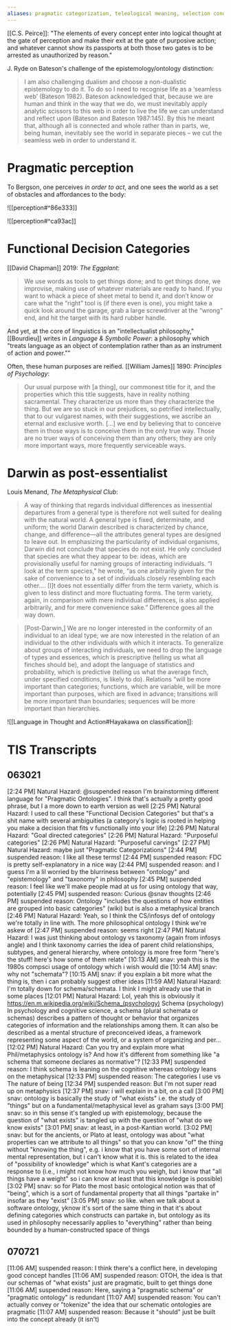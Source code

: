 ```yaml
---
aliases: pragmatic categorization, teleological meaning, selection conditions
---
```


[[C.S. Peirce]]: "The elements of every concept enter into logical thought at the gate of perception and make their exit at the gate of purposive action; and whatever cannot show its passports at both those two gates is to be arrested as unauthorized by reason."

J. Ryde on Bateson's challenge of the epistemology/ontology distinction:
> I am also challenging dualism and choose a non-dualistic epistemology to do it. To do so I need to recognise life as a ‘seamless web’ (Bateson 1982). Bateson acknowledged that, because we are human and think in the way that we do, we must inevitably apply analytic scissors to this web in order to live the life we can understand and reflect upon (Bateson and Bateson 1987:145). By this he meant that, although all is connected and whole rather than in parts, we, being human, inevitably see the world in separate pieces – we cut the seamless web in order to understand it.

# Pragmatic perception
To Bergson, one perceives _in order to act_, and one sees the world as a set of obstacles and affordances to the body:

![[perception#^86e333]]

![[perception#^ca93ac]]

# Functional Decision Categories

[[David Chapman]] 2019: *The Eggplant*:

> We use words as tools to get things done; and to get things done, we improvise, making use of whatever materials are ready to hand. If you want to whack a piece of sheet metal to bend it, and don’t know or care what the “right” tool is (if there even is one), you might take a quick look around the garage, grab a large screwdriver at the “wrong” end, and hit the target with its hard rubber handle.

And yet, at the core of linguistics is an "intellectualist philosophy," [[Bourdieu]] writes in _Language & Symbolic Power_: a philosophy which "treats language as an object of contemplation rather than as an instrument of action and power.""

Often, these human purposes are reified. [[William James]] 1890: *Principles of Psychology*:

> Our usual purpose with [a thing], our commonest title for it, and the properties which this title suggests, have in reality nothing sacramental. They characterize us more than they characterize the thing. But we are so stuck in our prejudices, so petrified intellectually, that to our vulgarest names, with their suggestions, we ascribe an eternal and exclusive worth. [...] we end by believing that to conceive them in those ways is to conceive them in the only true way. Those are no truer ways of conceiving them than any others; they are only more important ways, more frequently serviceable ways. 

# Darwin as post-essentialist

Louis Menand, _The Metaphysical Club_:

> A way of thinking that regards individual differences as inessential departures from a general type is therefore not well suited for dealing with the natural world. A general type is fixed, determinate, and uniform; the world Darwin described is characterized by chance, change, and difference—all the attributes general types are designed to leave out. In emphasizing the particularity of individual organisms, Darwin did not conclude that species do not exist. He only concluded that species are what they appear to be: ideas, which are provisionally useful for naming groups of interacting individuals. “I look at the term species,” he wrote, “as one arbitrarily given for the sake of convenience to a set of individuals closely resembling each other…. [I]t does not essentially differ from the term variety, which is given to less distinct and more fluctuating forms. The term variety, again, in comparison with mere individual differences, is also applied arbitrarily, and for mere convenience sake.” Difference goes all the way down.

> [Post-Darwin,] We are no longer interested in the conformity of an individual to an ideal type; we are now interested in the relation of an individual to the other individuals with which it interacts. To generalize about groups of interacting individuals, we need to drop the language of types and essences, which is prescriptive (telling us what all finches should be), and adopt the language of statistics and probability, which is predictive (telling us what the average finch, under specified conditions, is likely to do). Relations “will be more important than categories; functions, which are variable, will be more important than purposes, which are fixed in advance; transitions will be more important than boundaries; sequences will be more important than hierarchies.

![[Language in Thought and Action#Hayakawa on classification]]:

# TIS Transcripts

## 063021

[2:24 PM] Natural Hazard: @suspended reason I'm brainstorming different language for "Pragmatic Ontologies". I think that's actually a pretty good phrase, but I a more down to earth version as well
[2:25 PM] Natural Hazard: I used to call these "Functional Decision Categories" but that's a shit name with several ambiguities (a category's logic is rooted in helping you make a decision that fits v functionally into your life)
[2:26 PM] Natural Hazard: "Goal directed categories"
[2:26 PM] Natural Hazard: "Purposeful categories"
[2:26 PM] Natural Hazard: "Purposeful carvings"
[2:27 PM] Natural Hazard: maybe just "Pragmatic Categorizations"
[2:44 PM] suspended reason: I like all these terms!
[2:44 PM] suspended reason: FDC is pretty self-explanatory in a nice way
[2:44 PM] suspended reason: and I guess I'm a lil worried by the blurriness between "ontology" and "epistemology" and "taxonomy" in philosophy
[2:45 PM] suspended reason: I feel like we'll make people mad at us for using ontology that way, potentially
[2:45 PM] suspended reason: Curious @snav thoughts
[2:46 PM] suspended reason: Ontology "includes the questions of how entities are grouped into basic categories" (wiki) but is also a metaphysical branch
[2:46 PM] Natural Hazard: Yeah, so I think the CS/infosys def of ontology we're totally in line with. The more philosophical ontology I think we're askew of
[2:47 PM] suspended reason: seems right
[2:47 PM] Natural Hazard: I was just thinking about ontology vs taxonomy (again from infosys angle) and I think taxonomy carries the idea of parent child relationships, subtypes, and general hierarchy, where ontology is more free form "here's the stuff! here's how some of them relate"
[10:13 AM] snav: yeah this is the 1980s compsci usage of ontology which i wish would die
[10:14 AM] snav: why not "schemata"?
[10:15 AM] snav: if you explain a bit more what the thing is, then i can probably suggest other ideas
[11:59 AM] Natural Hazard: I'm totally down for schema/schemata. I think I might already use that in some places
[12:01 PM] Natural Hazard: Lol, yeah this is obviously it https://en.m.wikipedia.org/wiki/Schema_(psychology)
Schema (psychology)
In psychology and cognitive science, a schema (plural schemata or schemas) describes a pattern of thought or behavior that organizes categories of information and the relationships among them. It can also be described as a mental structure of preconceived ideas, a framework representing some aspect of the world, or a system of organizing and per...
[12:02 PM] Natural Hazard: Can you try and explain more what Phil/metaphysics ontology is? And how it's different from something like "a schema that someone declares as normative"?
[12:33 PM] suspended reason: I think schema is leaning on the cognitive whereas ontology leans on the metaphysical
[12:33 PM] suspended reason: The categories I use vs The nature of being
[12:34 PM] suspended reason: But I'm not super read up on metaphysics
[12:37 PM] snav: i will explain in a bit, on a call
[3:00 PM] snav: ontology is basically the study of "what exists" i.e. the study of "things" but on a fundamental/metaphysical level as graham says
[3:00 PM] snav: so in this sense it's tangled up with epistemology, because the question of "what exists" is tangled up with the question of "what do we know exists"
[3:01 PM] snav: at least, in a post-Kantian world.
[3:02 PM] snav: but for the ancients, or Plato at least, ontology was about "what properties can we attribute to all things" so that you can know "of" the thing without "knowing the thing", e.g. i know that you have some sort of internal mental representation, but i can't know what it is. this is related to the idea of "possibility of knowledge" which is what Kant's categories are a response to (i.e., i might not know how much you weigh, but i know that "all things have a weight" so i can know at least that this knowledge is possible)
[3:02 PM] snav: so for Plato the most basic ontological notion was that of "being", which is a sort of fundamental property that all things "partake in" insofar as they "exist"
[3:05 PM] snav: so like. when we talk about a software ontology, yknow it's sort of the same thing in that it's about defining categories which constructs can partake in, but ontology as its used in philosophy necessarily applies to "everything" rather than being bounded by a human-constructed space of things

## 070721

[11:06 AM] suspended reason: I think there's a conflict here, in developing good concept handles
[11:06 AM] suspended reason: OTOH, the idea is that our schemas of "what exists" just are pragmatic, built to get things done
[11:06 AM] suspended reason: Here, saying a "pragmatic schema" or "pragmatic ontology" is redundant
[11:07 AM] suspended reason: You can't actually convey or "tokenize" the idea that our schematic ontologies are pragmatic
[11:07 AM] suspended reason: Because it "should" just be built into the concept already (it isn't)